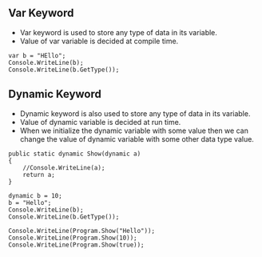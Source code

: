 ## Var Keyword
- Var keyword is used to store any type of data in its variable.
- Value of var variable is decided at compile time.

```
var b = "HEllo";
Console.WriteLine(b);
Console.WriteLine(b.GetType());
```

## Dynamic Keyword
- Dynamic keyword is also used to store any type of data in its variable.
- Value of dynamic variable is decided at run time.
- When we initialize the dynamic variable with some value then we can change the value of dynamic variable with some other data type value.

```
public static dynamic Show(dynamic a)
{
    //Console.WriteLine(a);
    return a;
}
```

```
dynamic b = 10;
b = "Hello";
Console.WriteLine(b);
Console.WriteLine(b.GetType());

Console.WriteLine(Program.Show("Hello"));
Console.WriteLine(Program.Show(10));
Console.WriteLine(Program.Show(true));
```